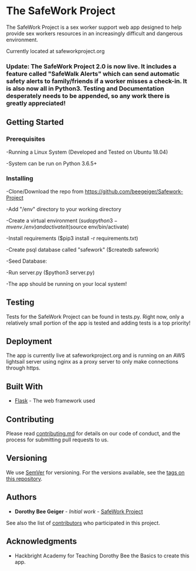 # The SafeWork Project

The SafeWork Project is a sex worker support web app designed to help provide sex workers resources in an increasingly difficult and dangerous environment.

Currently located at safeworkproject.org

### Update: The SafeWork Project 2.0 is now live. It includes a feature called "SafeWalk Alerts" which can send automatic safety alerts to family/friends if a worker misses a check-in. It is also now all in Python3. Testing and Documentation desperately needs to be appended, so any work there is greatly appreciated!

## Getting Started

### Prerequisites

-Running a Linux System (Developed and Tested on Ubuntu 18.04)

-System can be run on Python 3.6.5+

### Installing

-Clone/Download the repo from https://github.com/beegeiger/Safework-Project

-Add "/env" directory to your working directory

-Create a virtual environment ($sudo python3 -m venv ./env
) and activate it ($source env/bin/activate)

-Install requirements ($pip3 install -r requirements.txt)

-Create psql database called "safework" ($createdb safework)

-Seed Database:

-Run server.py ($python3 server.py)

-The app should be running on your local system!


## Testing

Tests for the SafeWork Project can be found in tests.py. Right now, only a relatively small portion of the app is tested and adding tests is a top priority!

## Deployment

The app is currently live at safeworkproject.org and is running on an AWS lightsail server using nginx as a proxy server to only make connections through https.

## Built With

* [Flask](http://flask.pocoo.org/) - The web framework used

## Contributing

Please read [contributing.md](https://github.com/beegeiger/Safework-Project/blob/master/docs/contributing.md) for details on our code of conduct, and the process for submitting pull requests to us.

## Versioning

We use [SemVer](http://semver.org/) for versioning. For the versions available, see the [tags on this repository](https://github.com/beegeiger/Safework-Project/tags). 

## Authors

* **Dorothy Bee Geiger** - *Initial work* - [SafeWork Project](https://github.com/beegeiger/Safework-Project)

See also the list of [contributors](https://github.com/beegeiger/Safework-Project/blob/master/docs/contributing.md) who participated in this project.

## Acknowledgments

* Hackbright Academy for Teaching Dorothy Bee the Basics to create this app.
